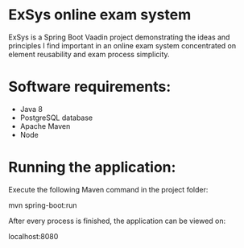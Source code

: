 # ExSys online exam system
ExSys is a Spring Boot Vaadin project demonstrating the ideas and principles I find important in an online exam system concentrated on element reusability and exam process simplicity.

# Software requirements:
- Java 8
- PostgreSQL database
- Apache Maven
- Node

# Running the application:
Execute the following Maven command in the project folder:

  mvn spring-boot:run

After every process is finished, the application can be viewed on:

  localhost:8080
